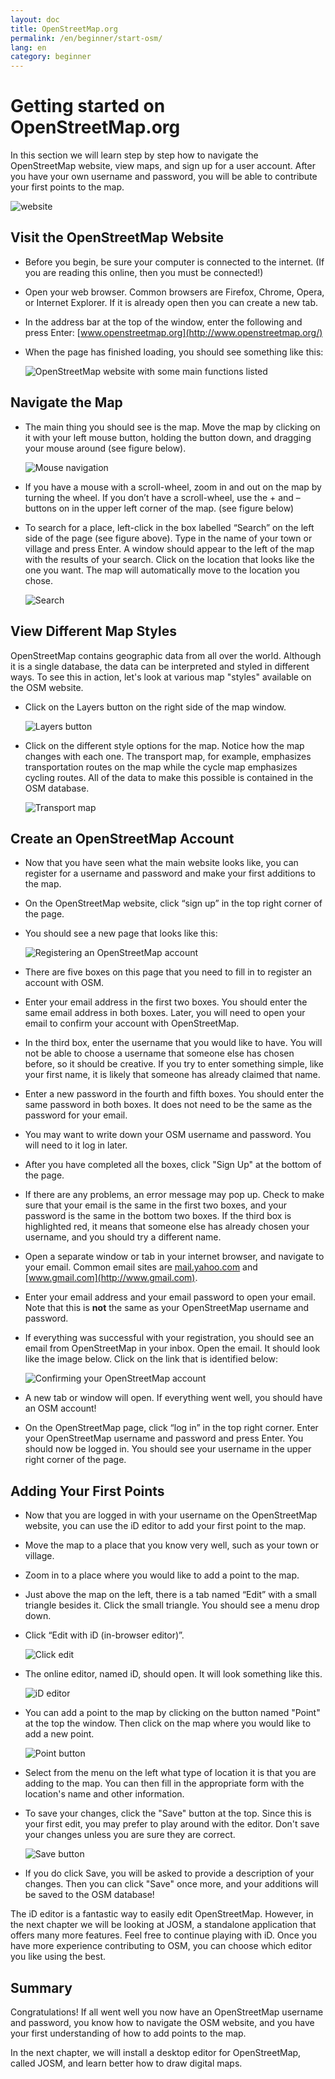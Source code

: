 ```yaml
---
layout: doc
title: OpenStreetMap.org
permalink: /en/beginner/start-osm/
lang: en
category: beginner
---
```


Getting started on OpenStreetMap.org
====================================

In this section we will learn step by step how to navigate the
OpenStreetMap website, view maps, and sign up for a user
account. After you have your own username and password, you will be able
to contribute your first points to the map.

![website][]

Visit the OpenStreetMap Website
-------------------------------

-   Before you begin, be sure your computer is connected to the internet.
    (If you are reading this online, then you must be connected!)
-   Open your web browser. Common browsers are Firefox, Chrome, Opera, or Internet
    Explorer. If it is already open then you can create a new tab.
-   In the address bar at the top of the window, enter the following and press Enter:
    [www.openstreetmap.org](http://www.openstreetmap.org/)
-   When the page has finished loading, you should see something like
    this:

    ![OpenStreetMap website with some main functions listed][]

Navigate the Map
----------------

-   The main thing you should see is the map. Move the map by clicking
    on it with your left mouse button, holding the button down, and
    dragging your mouse around (see figure below).

    ![Mouse navigation][]

-   If you have a mouse with a scroll-wheel, zoom in and out on the map
    by turning the wheel. If you don’t have a scroll-wheel, use the +
    and – buttons on in the upper left corner of the map. (see figure
    below)
-   To search for a place, left-click in the box labelled “Search” on
    the left side of the page (see figure above). Type in the name of
    your town or village and press Enter. A window should appear to the
    left of the map with the results of your search. Click on the
    location that looks like the one you want. The map will
    automatically move to the location you chose.

    ![Search][]
   

View Different Map Styles
------------------------

OpenStreetMap contains geographic data from all over the world. Although
it is a single database, the data can be interpreted and styled in
different ways. To see this in action, let's look at various map "styles"
available on the OSM website.

-   Click on the Layers button on the right side of the map window.

    ![Layers button][]

-   Click on the different style options for the map. Notice how the map
    changes with each one. The transport map, for example, emphasizes
    transportation routes on the map while the cycle map emphasizes cycling
    routes. All of the data to make this possible is contained in the OSM
    database.

    ![Transport map][]

Create an OpenStreetMap Account
-------------------------------

-   Now that you have seen what the main website looks like, you can
    register for a username and password and make your first additions
    to the map.
-   On the OpenStreetMap website, click “sign up” in the top
    right corner of the page.
-   You should see a new page that looks like this:

    ![Registering an OpenStreetMap account][]

-   There are five boxes on this page that you need to fill in to
    register an account with OSM.
-   Enter your email address in the first two boxes. You should enter
    the same email address in both boxes. Later, you will need to open
    your email to confirm your account with OpenStreetMap.
-   In the third box, enter the username that you would like to have.
    You will not be able to choose a username that someone else has
    chosen before, so it should be creative. If you try to enter
    something simple, like your first name, it is likely that someone
    has already claimed that name.
-   Enter a new password in the fourth and fifth boxes. You should enter
    the same password in both boxes. It does not need to be the same as
    the password for your email.
-   You may want to write down your OSM username and password. You will
    need to it log in later.
-   After you have completed all the boxes, click "Sign Up" at the
    bottom of the page.
-   If there are any problems, an error message may pop up. Check to
    make sure that your email is the same in the first two boxes, and
    your password is the same in the bottom two boxes. If the third box
    is highlighted red, it means that someone else has already chosen
    your username, and you should try a different name.
-   Open a separate window or tab in your internet browser, and navigate
    to your email.  Common email sites are [mail.yahoo.com](http://mail.yahoo.com)
    and [www.gmail.com](http://www.gmail.com).
-   Enter your email address and your email password to open your email.
    Note that this is __not__ the same as your OpenStreetMap username and
    password.
-   If everything was successful with your registration, you should see
    an email from OpenStreetMap in your inbox. Open the email. It should
    look like the image below. Click on the link that is identified
    below:

    ![Confirming your OpenStreetMap account][]

-   A new tab or window will open. If everything went well, you should
    have an OSM account!
-   On the OpenStreetMap page, click “log in” in the top right corner.
    Enter your OpenStreetMap username and password and press Enter. You
    should now be logged in. You should see your username in the upper
    right corner of the page.

Adding Your First Points
------------------------

-   Now that you are logged in with your username on the OpenStreetMap
    website, you can use the iD editor to add your first point to
    the map.
-   Move the map to a place that you know very well, such as your town
    or village.
-   Zoom in to a place where you would like to add a point to the map.
-   Just above the map on the left, there is a tab named “Edit” with a small
    triangle besides it. Click the small triangle. You should see a menu
    drop down.
-   Click “Edit with iD (in-browser editor)”.

    ![Click edit][]

-   The online editor, named iD, should open. It will look something like this.

    ![iD editor][]

-   You can add a point to the map by clicking on the button named "Point" at
    the top the window. Then click on the map where you would like to add a new
    point.

    ![Point button][]    

-   Select from the menu on the left what type of location it is that you are
    adding to the map. You can then fill in the appropriate form with the location's
    name and other information.
-   To save your changes, click the "Save" button at the top. Since this is your
    first edit, you may prefer to play around with the editor. Don't save your changes
    unless you are sure they are correct.

    ![Save button][]    

-   If you do click Save, you will be asked to provide a description of your changes.
    Then you can click "Save" once more, and your additions will be saved to the
    OSM database!

<!-- link to iD editor chapter when ready -->

The iD editor is a fantastic way to easily edit OpenStreetMap. However, in the next chapter
we will be looking at JOSM, a standalone application that offers many more features. Feel free
to continue playing with iD. Once you have more experience contributing to OSM, you can choose
which editor you like using the best.

Summary
-------

Congratulations! If all went well you now have an OpenStreetMap username
and password, you know how to navigate the OSM website, and you have
your first understanding of how to add points to the map.

In the next chapter, we will install a desktop editor for OpenStreetMap,
called JOSM, and learn better how to draw digital maps.


[website]: /images/en/beginner/02_start-osm/en_beg_02_start-osm_image00_website.png
[OpenStreetMap website with some main functions listed]: /images/en/beginner/02_start-osm/en_beg_02_start-osm_image01_osm-website-main-functions.png
[Mouse navigation]: /images/en/beginner/02_start-osm/en_beg_02_start-osm_image02_mouse-navigation.png
[Search]: /images/en/beginner/02_start-osm/en_beg_02_start-osm_image03_search.png
[Layers button]: /images/en/beginner/02_start-osm/en_beg_02_start-osm_image04_layers.png
[Transport map]: /images/en/beginner/02_start-osm/en_beg_02_start-osm_image05_transport-map.png
[Registering an OpenStreetMap account]: /images/en/beginner/02_start-osm/en_beg_02_start-osm_image06_registering-account.png
[Confirming your OpenStreetMap account]: /images/en/beginner/02_start-osm/en_beg_02_start-osm_image07_confirming-account.png
[Click edit]: /images/en/beginner/02_start-osm/en_beg_02_start-osm_image08_click-edit.png
[iD editor]: /images/en/beginner/02_start-osm/en_beg_02_start-osm_image09_id-editor.png
[Point button]: /images/en/beginner/02_start-osm/en_beg_02_start-osm_image10_point-button.png
[Save button]: /images/en/beginner/02_start-osm/en_beg_02_start-osm_image11_save-button.png
